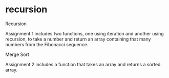 # recursion

Recursion

Assignment 1 includes two functions, one using iteration and another using recursion, to take a number and return an array containing that many numbers from the Fibonacci sequence.

Merge Sort

Assignment 2 includes a function that takes an array and returns a sorted array.
